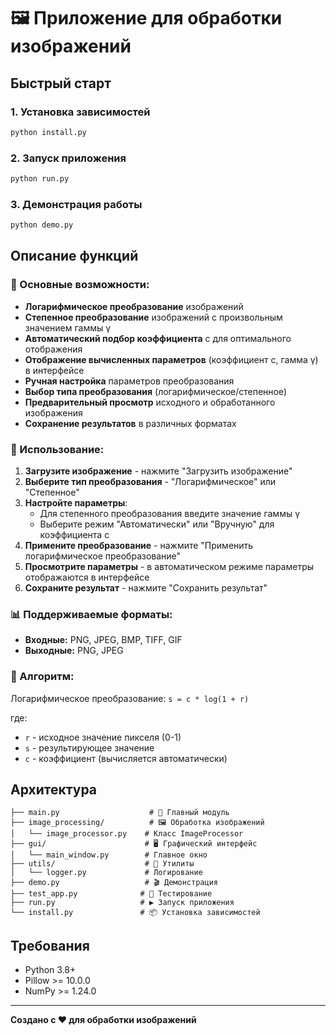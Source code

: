 # 🖼️ Приложение для обработки изображений

## Быстрый старт

### 1. Установка зависимостей
```bash
python install.py
```

### 2. Запуск приложения
```bash
python run.py
```

### 3. Демонстрация работы
```bash
python demo.py
```

## Описание функций

### 🎯 Основные возможности:
- **Логарифмическое преобразование** изображений
- **Степенное преобразование** изображений с произвольным значением гаммы γ
- **Автоматический подбор коэффициента** c для оптимального отображения
- **Отображение вычисленных параметров** (коэффициент c, гамма γ) в интерфейсе
- **Ручная настройка** параметров преобразования
- **Выбор типа преобразования** (логарифмическое/степенное)
- **Предварительный просмотр** исходного и обработанного изображения
- **Сохранение результатов** в различных форматах

### 🔧 Использование:
1. **Загрузите изображение** - нажмите "Загрузить изображение"
2. **Выберите тип преобразования** - "Логарифмическое" или "Степенное"
3. **Настройте параметры**:
   - Для степенного преобразования введите значение гаммы γ
   - Выберите режим "Автоматически" или "Вручную" для коэффициента c
4. **Примените преобразование** - нажмите "Применить логарифмическое преобразование"
5. **Просмотрите параметры** - в автоматическом режиме параметры отображаются в интерфейсе
6. **Сохраните результат** - нажмите "Сохранить результат"

### 📊 Поддерживаемые форматы:
- **Входные:** PNG, JPEG, BMP, TIFF, GIF
- **Выходные:** PNG, JPEG

### 🧮 Алгоритм:
Логарифмическое преобразование: `s = c * log(1 + r)`

где:
- `r` - исходное значение пикселя (0-1)
- `s` - результирующее значение
- `c` - коэффициент (вычисляется автоматически)

## Архитектура

```
├── main.py                    # 🚀 Главный модуль
├── image_processing/          # 🖼️ Обработка изображений
│   └── image_processor.py    # Класс ImageProcessor
├── gui/                      # 🖥️ Графический интерфейс
│   └── main_window.py        # Главное окно
├── utils/                    # 🔧 Утилиты
│   └── logger.py             # Логирование
├── demo.py                   # 🎬 Демонстрация
├── test_app.py              # 🧪 Тестирование
├── run.py                   # ▶️ Запуск приложения
└── install.py               # 📦 Установка зависимостей
```

## Требования

- Python 3.8+
- Pillow >= 10.0.0
- NumPy >= 1.24.0

---

**Создано с ❤️ для обработки изображений**
